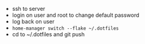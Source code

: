 - ssh to server
- login on user and root to change default password
- log back on user
- `home-manager switch --flake ~/.dotfiles`
- cd to ~/.dotfiles and git push

